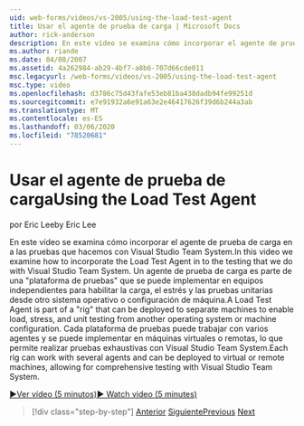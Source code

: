 ```yaml
---
uid: web-forms/videos/vs-2005/using-the-load-test-agent
title: Usar el agente de prueba de carga | Microsoft Docs
author: rick-anderson
description: En este vídeo se examina cómo incorporar el agente de prueba de carga en a las pruebas que hacemos con Visual Studio Team System. Un agente de prueba de carga forma parte de un '...
ms.author: riande
ms.date: 04/08/2007
ms.assetid: 4a262984-ab29-4bf7-a8b6-707d66cde011
msc.legacyurl: /web-forms/videos/vs-2005/using-the-load-test-agent
msc.type: video
ms.openlocfilehash: d3786c75d43fafe53eb81ba438dadb94fe99251d
ms.sourcegitcommit: e7e91932a6e91a63e2e46417626f39d6b244a3ab
ms.translationtype: MT
ms.contentlocale: es-ES
ms.lasthandoff: 03/06/2020
ms.locfileid: "78520681"
---
```

# <a name="using-the-load-test-agent"></a><span data-ttu-id="7fa7d-104">Usar el agente de prueba de carga</span><span class="sxs-lookup"><span data-stu-id="7fa7d-104">Using the Load Test Agent</span></span>

<span data-ttu-id="7fa7d-105">por Eric Lee</span><span class="sxs-lookup"><span data-stu-id="7fa7d-105">by Eric Lee</span></span>

<span data-ttu-id="7fa7d-106">En este vídeo se examina cómo incorporar el agente de prueba de carga en a las pruebas que hacemos con Visual Studio Team System.</span><span class="sxs-lookup"><span data-stu-id="7fa7d-106">In this video we examine how to incorporate the Load Test Agent in to the testing that we do with Visual Studio Team System.</span></span> <span data-ttu-id="7fa7d-107">Un agente de prueba de carga es parte de una "plataforma de pruebas" que se puede implementar en equipos independientes para habilitar la carga, el estrés y las pruebas unitarias desde otro sistema operativo o configuración de máquina.</span><span class="sxs-lookup"><span data-stu-id="7fa7d-107">A Load Test Agent is part of a "rig" that can be deployed to separate machines to enable load, stress, and unit testing from another operating system or machine configuration.</span></span> <span data-ttu-id="7fa7d-108">Cada plataforma de pruebas puede trabajar con varios agentes y se puede implementar en máquinas virtuales o remotas, lo que permite realizar pruebas exhaustivas con Visual Studio Team System.</span><span class="sxs-lookup"><span data-stu-id="7fa7d-108">Each rig can work with several agents and can be deployed to virtual or remote machines, allowing for comprehensive testing with Visual Studio Team System.</span></span>

[<span data-ttu-id="7fa7d-109">&#9654;Ver vídeo (5 minutos)</span><span class="sxs-lookup"><span data-stu-id="7fa7d-109">&#9654; Watch video (5 minutes)</span></span>](https://channel9.msdn.com/Blogs/ASP-NET-Site-Videos/using-the-load-test-agent)

> [!div class="step-by-step"]
> <span data-ttu-id="7fa7d-110">[Anterior](the-effects-of-caching.md)
> [Siguiente](the-effects-of-viewstate.md)</span><span class="sxs-lookup"><span data-stu-id="7fa7d-110">[Previous](the-effects-of-caching.md)
[Next](the-effects-of-viewstate.md)</span></span>
